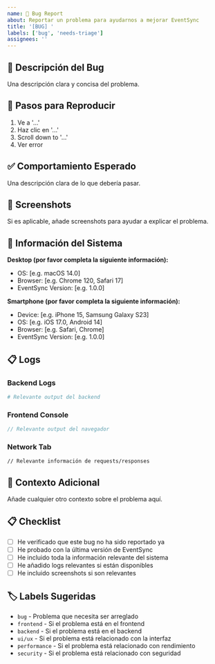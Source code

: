 ```yaml
---
name: 🐛 Bug Report
about: Reportar un problema para ayudarnos a mejorar EventSync
title: '[BUG] '
labels: ['bug', 'needs-triage']
assignees: ''
---
```


## 🐛 Descripción del Bug

Una descripción clara y concisa del problema.

## 🔄 Pasos para Reproducir

1. Ve a '...'
2. Haz clic en '...'
3. Scroll down to '...'
4. Ver error

## ✅ Comportamiento Esperado

Una descripción clara de lo que debería pasar.

## 📸 Screenshots

Si es aplicable, añade screenshots para ayudar a explicar el problema.

## 📱 Información del Sistema

**Desktop (por favor completa la siguiente información):**
 - OS: [e.g. macOS 14.0]
 - Browser: [e.g. Chrome 120, Safari 17]
 - EventSync Version: [e.g. 1.0.0]

**Smartphone (por favor completa la siguiente información):**
 - Device: [e.g. iPhone 15, Samsung Galaxy S23]
 - OS: [e.g. iOS 17.0, Android 14]
 - Browser: [e.g. Safari, Chrome]
 - EventSync Version: [e.g. 1.0.0]

## 📋 Logs

### Backend Logs
```bash
# Relevante output del backend
```

### Frontend Console
```javascript
// Relevante output del navegador
```

### Network Tab
```
// Relevante información de requests/responses
```

## 🔧 Contexto Adicional

Añade cualquier otro contexto sobre el problema aquí.

## 📋 Checklist

- [ ] He verificado que este bug no ha sido reportado ya
- [ ] He probado con la última versión de EventSync
- [ ] He incluido toda la información relevante del sistema
- [ ] He añadido logs relevantes si están disponibles
- [ ] He incluido screenshots si son relevantes

## 🏷️ Labels Sugeridas

- `bug` - Problema que necesita ser arreglado
- `frontend` - Si el problema está en el frontend
- `backend` - Si el problema está en el backend
- `ui/ux` - Si el problema está relacionado con la interfaz
- `performance` - Si el problema está relacionado con rendimiento
- `security` - Si el problema está relacionado con seguridad 